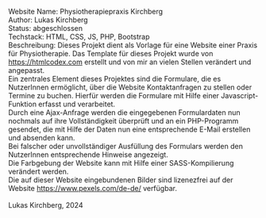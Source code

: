
  Website Name: Physiotherapiepraxis Kirchberg <br>
  Author: Lukas Kirchberg <br>
  Status: abgeschlossen <br>
  Techstack: HTML, CSS, JS, PHP, Bootstrap <br>
  Beschreibung: Dieses Projekt dient als Vorlage für eine Website einer Praxis für Physiotherapie. Das Template für dieses Projekt wurde von https://htmlcodex.com erstellt und von mir an vielen Stellen verändert und angepasst. <br>
  Ein zentrales Element dieses Projektes sind die Formulare, die es NutzerInnen ermöglicht, über die Website Kontaktanfragen zu stellen oder Termine zu buchen. Hierfür werden die Formulare mit Hilfe einer Javascript-Funktion erfasst und verarbeitet. <br>
  Durch eine Ajax-Anfrage werden die eingegebenen Formulardaten nun nochmals auf ihre Vollständigkeit überprüft und an ein PHP-Programm gesendet, die mit Hilfe der Daten nun eine entsprechende E-Mail erstellen und absenden kann. <br>
  Bei falscher oder unvollständiger Ausfüllung des Formulars werden den NutzerInnen entsprechende Hinweise angezeigt. <br>
  Die Farbgebung der Website kann mit Hilfe einer SASS-Kompilierung verändert werden. <br>
  Die auf dieser Website eingebundenen Bilder sind lizenezfrei auf der Website https://www.pexels.com/de-de/ verfügbar. <br>
  <br>
  Lukas Kirchberg, 2024
